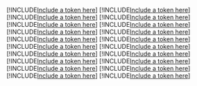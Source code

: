 [!INCLUDE[Include a token here](refs1542604121955/r1.md)]
[!INCLUDE[Include a token here](refs1542604121955/r2.md)]
[!INCLUDE[Include a token here](refs1542604121955/r3.md)]
[!INCLUDE[Include a token here](refs1542604121955/r4.md)]
[!INCLUDE[Include a token here](refs1542604121955/r5.md)]
[!INCLUDE[Include a token here](refs1542604121955/r6.md)]
[!INCLUDE[Include a token here](refs1542604121955/r7.md)]
[!INCLUDE[Include a token here](refs1542604121955/r8.md)]
[!INCLUDE[Include a token here](refs1542604121955/r9.md)]
[!INCLUDE[Include a token here](refs1542604121955/r10.md)]
[!INCLUDE[Include a token here](refs1542604121955/r11.md)]
[!INCLUDE[Include a token here](refs1542604121955/r12.md)]
[!INCLUDE[Include a token here](refs1542604121955/r13.md)]
[!INCLUDE[Include a token here](refs1542604121955/r14.md)]
[!INCLUDE[Include a token here](refs1542604121955/r15.md)]
[!INCLUDE[Include a token here](refs1542604121955/r16.md)]
[!INCLUDE[Include a token here](refs1542604121955/r17.md)]
[!INCLUDE[Include a token here](refs1542604121955/r18.md)]
[!INCLUDE[Include a token here](refs1542604121955/r19.md)]
[!INCLUDE[Include a token here](refs1542604121955/r20.md)]